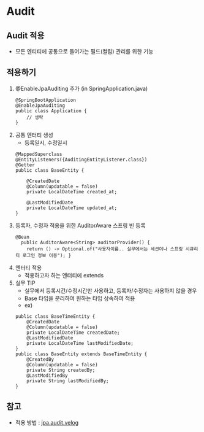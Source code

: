 # Audit

## Audit 적용

- 모든 엔티티에 공통으로 들어가는 필드(컬럼) 관리를 위한 기능

## 적용하기

1. @EnableJpaAuditing 추가 (in SpringApplication.java)
    ```
    @SpringBootApplication
    @EnableJpaAuditing
    public class Application {
        // 생략
    }
    ```
2. 공통 엔터티 생성
    - 등록일시, 수정일시
    ```$xslt
    @MappedSuperclass
    @EntityListeners({AuditingEntityListener.class})
    @Getter
    public class BaseEntity {
    
        @CreatedDate
        @Column(updatable = false)
        private LocalDateTime created_at;
    
        @LastModifiedDate
        private LocalDateTime updated_at;
    }
    ```
3. 등록자, 수정자 적용을 위한 AuditorAware 스프링 빈 등록
    ```$xslt
    @Bean
      public AuditorAware<String> auditorProvider() {
        return () -> Optional.of("사용자이름.. 실무에서는 세션이나 스프링 시큐리티 로그인 정보 이용"); }
    ```
4. 엔터티 적용
    - 적용하고자 하는 엔터티에 extends
5. 실무 TIP
    - 실무에서 등록시간/수정시간만 사용하고, 등록자/수정자는 사용하지 않을 경우
    - Base 타입을 분리하여 원하는 타입 상속하여 적용
    - ex)
    ```$xslt
    public class BaseTimeEntity {
        @CreatedDate
        @Column(updatable = false)
        private LocalDateTime createdDate;
        @LastModifiedDate
        private LocalDateTime lastModifiedDate;
    }
    public class BaseEntity extends BaseTimeEntity {
        @CreatedBy
        @Column(updatable = false)
        private String createdBy;
        @LastModifiedBy
        private String lastModifiedBy;
    }
    ```


## 참고

- 적용 방법 : [jpa.audit.velog](https://velog.io/@aidenshin/%EC%97%94%ED%8B%B0%ED%8B%B0-%EC%9E%91%EC%84%B1-JPA-Auddit-%EC%A0%81%EC%9A%A9)
